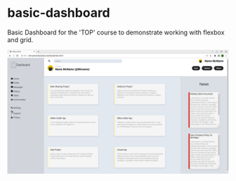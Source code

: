 # basic-dashboard

Basic Dashboard for the 'TOP' course to demonstrate working with flexbox and grid.


![screenshot](https://raw.githubusercontent.com/luvie23/basic-dashboard/master/imgs/dash-screengrab.png)
